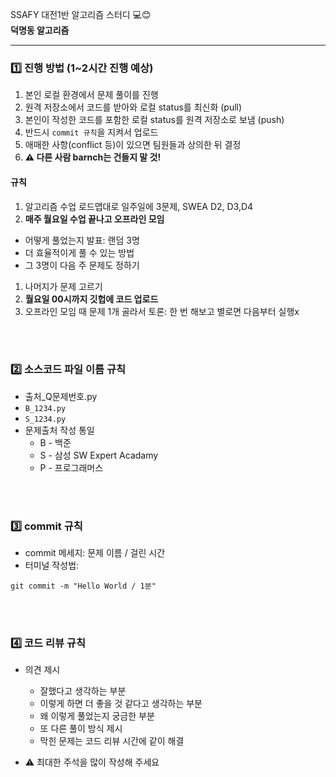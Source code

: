 SSAFY 대전1반 알고리즘 스터디 💻😊 <br>
**덕명동 알고리즘**
<hr>


### 1️⃣ 진행 방법 (1~2시간 진행 예상)

1. 본인 로컬 환경에서 문제 풀이를 진행
2. 원격 저장소에서 코드를 받아와 로컬 status를 최신화 (pull)
3. 본인이 작성한 코드를 포함한 로컬 status를 원격 저장소로 보냄 (push)
4. 반드시 `commit 규칙`을 지켜서 업로드
5. 애매한 사항(conflict 등)이 있으면 팀원들과 상의한 뒤 결정
6. **⚠️ 다른 사람 barnch는 건들지 말 것!**

#### 규칙
1. 알고리즘 수업 로드맵대로 일주일에 3문제, SWEA D2, D3,D4
2. **매주 월요일 수업 끝나고 오프라인 모임**
- 어떻게 풀었는지 발표: 랜덤 3명
- 더 효율적이게 풀 수 있는 방법
- 그 3명이 다음 주 문제도 정하기
1. 나머지가 문제 고르기
2. **월요일 00시까지 깃헙에 코드 업로드**
3. 오프라인 모임 때 문제 1개 골라서 토론: 한 번 해보고 별로면 다음부터 실행x

<br><br>
### 2️⃣ 소스코드 파일 이름 규칙

- 출처_Q문제번호.py
- `B_1234.py`
- `S_1234.py`
- 문제출처 작성 통일
    - B - 백준
    - S - 삼성 SW Expert Acadamy
    - P - 프로그래머스
    
<br><br>

### 3️⃣ commit 규칙

- commit 메세지: 문제 이름 / 걸린 시간
- 터미널 작성법:

`git commit -m "Hello World / 1분"`


<br><br>

### 4️⃣ 코드 리뷰 규칙

- 의견 제시
    - 잘했다고 생각하는 부분
    - 이렇게 하면 더 좋을 것 같다고 생각하는 부분
    - 왜 이렇게 풀었는지 궁금한 부분
    - 또 다른 풀이 방식 제시
    - 막힌 문제는 코드 리뷰 시간에 같이 해결
    
- ⚠️ 최대한 주석을 많이 작성해 주세요
